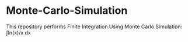 # Monte-Carlo-Simulation
This repository performs Finite Integration Using Monte Carlo Simulation: ∫ln(x)/x dx 
